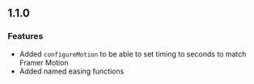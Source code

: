 ## 1.1.0

### Features

-   Added `configureMotion` to be able to set timing to seconds to match Framer Motion
-   Added named easing functions
